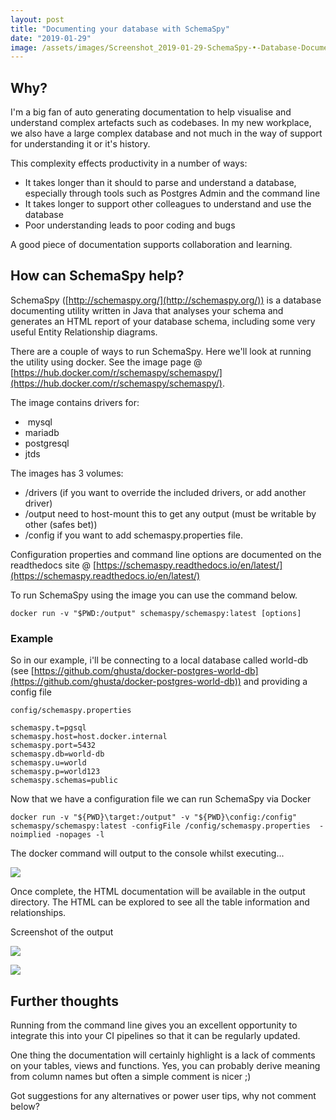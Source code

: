 ```yaml
---
layout: post
title: "Documenting your database with SchemaSpy"
date: "2019-01-29"
image: /assets/images/Screenshot_2019-01-29-SchemaSpy-•-Database-Documentation-Built-Easy-1.jpg
---
```

## Why?

I'm a big fan of auto generating documentation to help visualise and understand complex artefacts such as codebases. In my new workplace, we also have a large complex database and not much in the way of support for understanding it or it's history.

This complexity effects productivity in a number of ways:

- It takes longer than it should to parse and understand a database, especially through tools such as Postgres Admin and the command line
- It takes longer to support other colleagues to understand and use the database
- Poor understanding leads to poor coding and bugs

A good piece of documentation supports collaboration and learning.

## How can SchemaSpy help?

SchemaSpy ([http://schemaspy.org/](http://schemaspy.org/)) is a database documenting utility written in Java that analyses your schema and generates an HTML report of your database schema, including some very useful Entity Relationship diagrams.

There are a couple of ways to run SchemaSpy. Here we'll look at running the utility using docker. See the image page @ [https://hub.docker.com/r/schemaspy/schemaspy/](https://hub.docker.com/r/schemaspy/schemaspy/).

The image contains drivers for:

-  mysql
- mariadb
- postgresql
- jtds

The images has 3 volumes:

- /drivers (if you want to override the included drivers, or add another driver)
- /output need to host-mount this to get any output (must be writable by other (safes bet))
- /config if you want to add schemaspy.properties file.

Configuration properties and command line options are documented on the readthedocs site @ [https://schemaspy.readthedocs.io/en/latest/](https://schemaspy.readthedocs.io/en/latest/)

To run SchemaSpy using the image you can use the command below.

```
docker run -v "$PWD:/output" schemaspy/schemaspy:latest [options]
```

### Example

So in our example, i'll be connecting to a local database called world-db (see [https://github.com/ghusta/docker-postgres-world-db](https://github.com/ghusta/docker-postgres-world-db)) and providing a config file

```
config/schemaspy.properties

schemaspy.t=pgsql 
schemaspy.host=host.docker.internal 
schemaspy.port=5432 
schemaspy.db=world-db 
schemaspy.u=world
schemaspy.p=world123
schemaspy.schemas=public 
```

Now that we have a configuration file we can run SchemaSpy via Docker

```
docker run -v "${PWD}\target:/output" -v "${PWD}\config:/config"  schemaspy/schemaspy:latest -configFile /config/schemaspy.properties  -noimplied -nopages -l
```

The docker command will output to the console whilst executing...

![]({{site.baseurl}}/assets/images/Capture-1024x773.png)

Once complete, the HTML documentation will be available in the output directory. The HTML can be explored to see all the table information and relationships.

Screenshot of the output

![]({{site.baseurl}}/assets/images/Screenshot_2019-01-29-world-db-Database-1024x834.png)

![]({{site.baseurl}}/assets/images/Screenshot_2019-01-29-country-world-db-Database-631x1024.png)

## Further thoughts

Running from the command line gives you an excellent opportunity to integrate this into your CI pipelines so that it can be regularly updated.

One thing the documentation will certainly highlight is a lack of comments on your tables, views and functions. Yes, you can probably derive meaning from column names but often a simple comment is nicer ;)

Got suggestions for any alternatives or power user tips, why not comment below?

